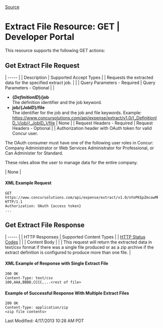 [Source](https://developer.concur.com/extract/extract-file-resource/extract-file-resource-get "Permalink to Extract File Resource: GET | Developer Portal")

# Extract File Resource: GET | Developer Portal

This resource supports the following GET actions:

##  Get Extract File Request

| ----- |
|  Description |  Supported Accept Types |
|  Requests the extracted data for the specified extract job. |   |
|  Query Parameters - Required |  Query Parameters - Optional |
|

* **{_DefinitionID_}/job**  
The definition identifier and the job keyword.
* **job/{_JobID_}/file**  
The identifier for the job and the job and file keywords.
Example: https://www.concursolutions.com/api/expense/extract/v1.0/{_DefinitionID_}/job/{_JobID_}/file |  None |
|  Request Headers - Required |  Request Headers - Optional |
|  Authorization header with OAuth token for valid Concur user.

The OAuth consumer must have one of the following user roles in Concur: Company Administrator or Web Services Administrator for Professional, or Can Administer for Standard.

These roles allow the user to manage data for the entire company.

 |  None |

####  XML Example Request

    GET https://www.concursolutions.com/api/expense/extract/v1.0/nYoPK$pZmcowMRUqcl5bnDAwwsMydyt$xd/job/uIo87jk3SHudi$sdlYle8$peot$pD21jyd/file HTTP/1.1
    Authorization: OAuth {access token}
    ...

##  Get Extract File Response

| ----- |
|  HTTP Responses |  Supported Content Types |
|  [HTTP Status Codes][1] |   |
|  Content Body |   |
|  This request will return the extracted data in text/csv format if there was a single file produced or as a zip archive if the extract definition is configured to produce more than one file. |

####  XML Example of Response with Single Extract File

    200 OK
    Content-Type: text/csv
    100,AAA,BBBB,CCCC,...<rest of file>

####  Example of Successful Response With Multiple Extract Files

    200 OK
    Content-Type: application/zip
    <zip file contents>

  
Last Modified: 4/17/2013 10:28 AM PDT

[1]: https://developer.concur.com/node/205
